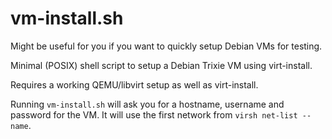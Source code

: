 # vm-install.sh

Might be useful for you if you want to quickly setup Debian VMs for testing.

Minimal (POSIX) shell script to setup a Debian Trixie VM using virt-install.

Requires a working QEMU/libvirt setup as well as virt-install.

Running `vm-install.sh` will ask you for a hostname, username and password
for the VM. It will use the first network from `virsh net-list --name`.

